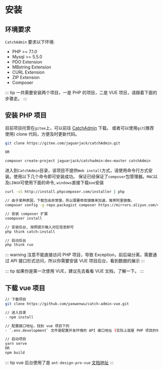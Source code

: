 # 安装
## 环境要求
`CatchAdmin` 要求以下环境:

- PHP >= 7.1.0 
- Mysql >= 5.5.0
- PDO Extension
- MBstring Extension
- CURL Extension
- ZIP Extension
- Composer

::: tip
一共需要安装两个项目，一是 PHP 的项目，二是 VUE 项目，请跟着下面的步骤走。
:::
## 安装 PHP 项目
目前项目托管在`gitee`上，可以前往 [CatchAdmin](https://gitee.com/jaguarjack/catchAdmin) 下载。
或者可以使用`git`(推荐使用) clone 代码，方便及时更新代码。
```sh
git clone https://gitee.com/jaguarjack/catchAdmin.git

OR

composer create-project jaguarjack/catchadmin:dev-master catchAdmin
```

进入到`CatchAdmin`目录，该项目不提供`Web install`方式，请使用命令行方式安装。使用以下几个命令即可安装成功。
保证已经保证了`composer`包管理器。`MAC`以及`LINUX`可使用下面的命令, `windows`直接下载`exe`安装

```sh
curl -sS http://install.phpcomposer.com/installer | php

// 由于某种原因，下载包会非常慢，所以需要修改镜像来加速，推荐阿里镜像。
composer config -g repo.packagist composer https://mirrors.aliyun.com/composer/

// 安装 composer 扩展
coomposer install

// 安装后台, 按照提示输入对应信息即可
php think catch:install

// 启动后台
php think run
```
::: warning
注意不能直接访问 PHP 项目，导致 Exception，前后端分离，需要通过 API 接口形式访问，所以你需要安装 VUE 项目后台，看到数据的展示
:::


::: tip
如果你是第一次使用 VUE，建议先去看看 VUE 文档，了解一下。
:::
## 下载 vue 项目

```sh
// 下载项目
git clone https://github.com/yanwenwu/catch-admin-vue.git

// 进入目录
- npm install

// 配置接口地址，找到 vue 项目下的 
- `.env.development` 文件是配置开发环境的 API 接口地址 (实际上就是 PHP 项目的地址)

// 启动项目
yarn serve
OR
npm build
```

::: tip
vue 后台使用了是 `ant-design-pro-vue` [文档地址](https://pro.loacg.com/docs/getting-started)
:::

